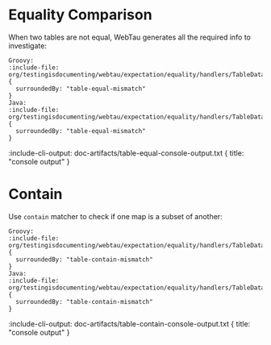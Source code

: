 # Equality Comparison

When two tables are not equal, WebTau generates all the required info to investigate:

```tabs
Groovy:
:include-file: org/testingisdocumenting/webtau/expectation/equality/handlers/TableDataMatchersGroovyExamplesTest.groovy {
  surroundedBy: "table-equal-mismatch"
}
Java:
:include-file: org/testingisdocumenting/webtau/expectation/equality/handlers/TableDataMatchersJavaExamplesTest.java {
  surroundedBy: "table-equal-mismatch"
}
```

:include-cli-output: doc-artifacts/table-equal-console-output.txt {
  title: "console output"
}

# Contain

Use `contain` matcher to check if one map is a subset of another:

```tabs
Groovy:
:include-file: org/testingisdocumenting/webtau/expectation/equality/handlers/TableDataMatchersGroovyExamplesTest.groovy {
  surroundedBy: "table-contain-mismatch"
}
Java:
:include-file: org/testingisdocumenting/webtau/expectation/equality/handlers/TableDataMatchersJavaExamplesTest.java {
  surroundedBy: "table-contain-mismatch"
}
```

:include-cli-output: doc-artifacts/table-contain-console-output.txt {
  title: "console output"
}
